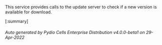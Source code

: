 






This service provides calls to the update server to check if a new version is available for download.

[:summary]

###### Auto generated by Pydio Cells Enterprise Distribution v4.0.0-beta1 on 29-Apr-2022
